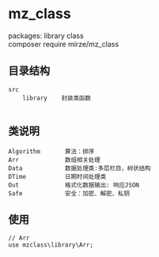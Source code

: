 # mz_class
packages:  library class  
composer require mirze/mz_class  

## 目录结构
~~~
src
    library    封装类函数
    
~~~

## 类说明
~~~
Algorithm       算法：排序
Arr             数组相关处理
Data            数据处理类:多层栏目，树状结构
DTime           日期时间处理类
Out             格式化数据输出: 响应JSON
Safe            安全：加密、解密、私钥

~~~

## 使用
```
// Arr
use mzclass\library\Arr;

```